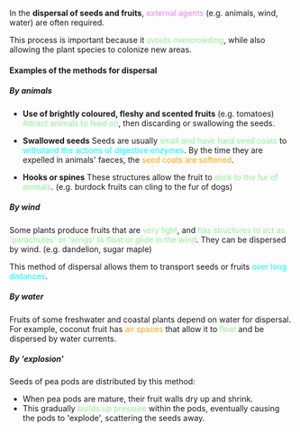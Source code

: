 In the **dispersal of seeds and fruits**, <span style="color: violet">external agents</span> (e.g. animals, wind, water) are often required.

This process is important because it <span style="color: lightgreen">avoids overcrowding</span>, while also allowing the plant species to colonize new areas.

#### Examples of the methods for dispersal
##### By animals
- **Use of brightly coloured, fleshy and scented fruits** (e.g. tomatoes)
  <span style="color: lightgreen">Attract animals to feed on</span>, then discarding or swallowing the seeds.

- **Swallowed seeds**
  Seeds are usually <span style="color: lightgreen">small and have hard seed coats</span> to <span style="color: aqua">withstand the actions of digestive enzymes</span>. By the time they are expelled in animals' faeces, the <span style="color: orange">seed coats are softened</span>.

- **Hooks or spines**
  These structures allow the fruit to <span style="color: lightgreen">stick to the fur of animals</span>.
  (e.g. burdock fruits can cling to the fur of dogs)

##### By wind
Some plants produce fruits that are <span style="color: lightgreen">very light</span>, and <span style="color: lightgreen">has structures to act as 'parachutes' or 'wings' to float or glide in the wind</span>. They can be dispersed by wind.
(e.g. dandelion, sugar maple)

This method of dispersal allows them to transport seeds or fruits <span style="color: aqua">over long distances</span>.

##### By water
Fruits of some freshwater and coastal plants depend on water for dispersal.
For example, coconut fruit has <span style="color: orange">air spaces</span> that allow it to <span style="color: lightgreen">float</span> and be dispersed by water currents.

##### By 'explosion'
Seeds of pea pods are distributed by this method:
- When pea pods are mature, their fruit walls dry up and shrink.
- This gradually <span style="color: lightgreen">builds up pressure</span> within the pods, eventually causing the pods to 'explode', scattering the seeds away.
